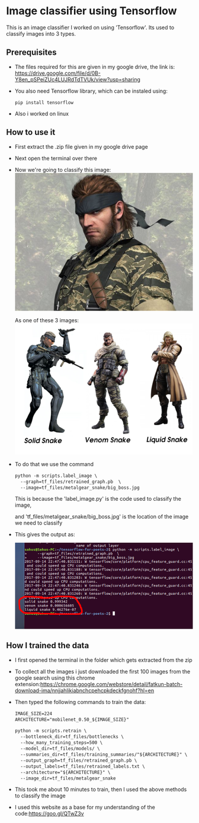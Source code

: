 # Image classifier using Tensorflow #
This is an image classifier I worked on using 'Tensorflow'.
Its used to classify images into 3 types.

## Prerequisites ##
* The files required for this are given in my google drive, the link is: https://drive.google.com/file/d/0B-Y8en_pSPeiZUc4LUJRdTdTVUk/view?usp=sharing

* You also need Tensorflow library, which can be instaled using:
    ``` 
    pip install tensorflow
    ```
* Also i worked on linux

## How to use it ##
* First extract the .zip file given in my google drive page
* Next open the terminal over there
* Now we're going to classify this image:
  ![Alt text](sample_images/big_boss.jpg?raw=true "Optional Title")
  
  As one of these 3 images:
  ![Alt text](sample_images/3_images.png?raw=true "Optional Title")
  
* To do that we use the command 
  ```
  python -m scripts.label_image \
    --graph=tf_files/retrained_graph.pb  \
    --image=tf_files/metalgear_snake/big_boss.jpg
  ```
  This is because the 'label_image.py' is the code used to classify the image,
  
  and 'tf_files/metalgear_snake/big_boss.jpg' is the location of the image we need to classify
* This gives the output as:

    ![Alt text](sample_images/final_output.jpeg?raw=true "Optional Title")
  
## How I trained the data ##

* I first opened the terminal in the folder which gets extracted from the zip
* To collect all the images i just downloaded the first 100 images from the google search using this chrome extension:https://chrome.google.com/webstore/detail/fatkun-batch-download-ima/nnjjahlikiabnchcpehcpkdeckfgnohf?hl=en
* Then typed the following commands to train the data:
  ```
  IMAGE_SIZE=224
  ARCHITECTURE="mobilenet_0.50_${IMAGE_SIZE}"
  ```
  ```
  python -m scripts.retrain \
    --bottleneck_dir=tf_files/bottlenecks \
    --how_many_training_steps=500 \
    --model_dir=tf_files/models/ \
    --summaries_dir=tf_files/training_summaries/"${ARCHITECTURE}" \
    --output_graph=tf_files/retrained_graph.pb \
    --output_labels=tf_files/retrained_labels.txt \
    --architecture="${ARCHITECTURE}" \
    --image_dir=tf_files/metalgear_snake
  ```
* This took me about 10 minutes to train, then I used the above methods to classify the image

* I used this website as a base for my understanding of the code:https://goo.gl/QTwZ3v




